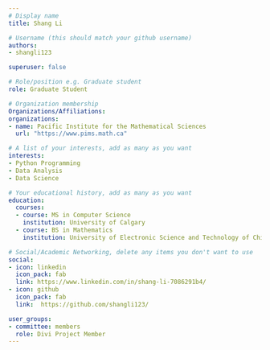 ```yaml
---
# Display name
title: Shang Li

# Username (this should match your github username)
authors:
- shangli123

superuser: false

# Role/position e.g. Graduate student
role: Graduate Student

# Organization membership
Organizations/Affiliations:
organizations:
- name: Pacific Institute for the Mathematical Sciences
  url: "https://www.pims.math.ca"

# A list of your interests, add as many as you want
interests:
- Python Programming
- Data Analysis
- Data Science

# Your educational history, add as many as you want
education:
  courses:
  - course: MS in Computer Science
    institution: University of Calgary
  - course: BS in Mathematics
    institution: University of Electronic Science and Technology of China

# Social/Academic Networking, delete any items you don't want to use
social:
- icon: linkedin
  icon_pack: fab
  link: https://www.linkedin.com/in/shang-li-7086291b4/
- icon: github
  icon_pack: fab
  link:  https://github.com/shangli123/

user_groups:
- committee: members
  role: Divi Project Member
---
```

